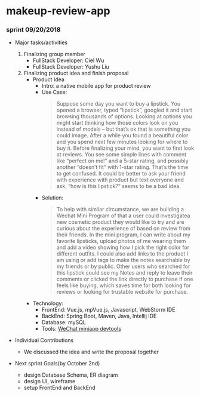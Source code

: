 # makeup-review-app

### sprint 09/20/2018
- Major tasks/activities
    1. Finalizing group member
        - FullStack Developer: Ciel Wu
        - FullStack Developer: Yushu Liu
    2. Finalizing product idea and finish proposal
        - Product Idea
            - Intro: a native mobile app for product review
            - Use Case: 
                > Suppose some day you want to buy a lipstick. You opened a browser, typed “lipstick”, googled it and start browsing thousands of options. Looking at options you might start thinking how those colors look on you instead of models – but that’s ok that is something you could image. After a while you found a beautiful color and you spend next few minutes looking for where to buy it. Before finalizing your mind, you want to first look at reviews. You see some simple lines with comment like “perfect on me!” and a 5-star rating, and possibly another “doesn’t fit” with 1-star rating. That’s the time to get confused. It could be better to ask your friend with experience with product but text everyone and ask, “how is this lipstick?”  seems to be a bad idea. 
             - Solution:
                > To help with similar circumstance, we are building a Wechat Mini Program of that a user could investigatea new cosmetic product they would like to try and are curious about the experience of based on review from their friends. In the mini program, I can write about my favorite lipsticks, upload photos of me wearing them and add a video showing how I pick the right color for different outfits. I could also add links to the product I am using or add tags to make the notes searchable by my friends or by public. Other users who searched for this lipstick could see my Notes and reply to leave their comments or clicked the link directly to purchase if one feels like buying, which saves time for both looking for reviews or looking for trustable website for purchase.
        - Technology:
            - FrontEnd: Vue.js, mpVue.js, Javascript, WebStorm IDE
            - BackEnd: Spring Boot, Maven, Java, Intellij IDE
            - Database: mySQL
            - Tools: [WeChat miniapp devtools](https://developers.weixin.qq.com/miniprogram/en/dev/devtools/download.html?t=18091911)
            
- Individual Contributions
    - We discussed the idea and write the proposal together
    
- Next sprint Goals(by October 2nd)
    - design Database Schema, ER diagram
    - design UI, wireframe
    - setup FrontEnd and BackEnd
